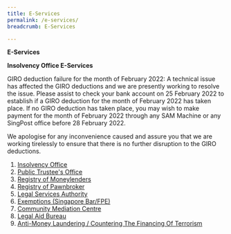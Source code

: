 ```yaml
---
title: E-Services
permalink: /e-services/
breadcrumb: E-Services

---
```


**E-Services**

**Insolvency Office E-Services**

GIRO deduction failure for the month of February 2022: A technical issue has affected the GIRO deductions and we are presently working to resolve the issue. Please assist to check your bank account on 25 February 2022 to establish if a GIRO deduction for the month of February 2022 has taken place. If no GIRO deduction has taken place, you may wish to make payment for the month of February 2022 through any SAM Machine or any SingPost office before 28 February 2022.

We apologise for any inconvenience caused and assure you that we are working tirelessly to ensure that there is no further disruption to the GIRO deductions.
<br>
1. [Insolvency Office](https://eservices.mlaw.gov.sg/io/)	
2. [Public Trustee's Office](https://eservices.mlaw.gov.sg/pto/)	
3. [Registry of Moneylenders](https://eservices.mlaw.gov.sg/rom/)	
4. [Registry of Pawnbroker](https://eservices.mlaw.gov.sg/rop/)	
5. [Legal Services Authority](https://eservices.mlaw.gov.sg/lsra/lsra-home)	
6. [Exemptions (Singapore Bar/FPE)](https://eservices.mlaw.gov.sg/li/ems/application/exemption.aspx) 	
7. [Community Mediation Centre](https://cmc.mlaw.gov.sg/e-services/apply-online/)	
8. [Legal Aid Bureau](https://eservices.mlaw.gov.sg/labesvc/)	
9. [Anti-Money Laundering / Countering The Financing Of Terrorism](https://acd.mlaw.gov.sg)	
